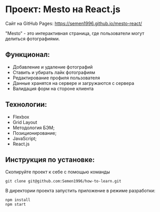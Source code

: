 # Проект: Mesto на React.js
Сайт на GitHub Pages: https://semen1996.github.io/mesto-react/ 

"Mesto" - это интерактивная страница, где пользователи могут делиться фотографиями.

## Функционал:

* Добавление и удаление фотографий
* Ставить и убирать лайк фотографиям
* Редактирование профиля пользователя
* Данные хранятся на сервере и загружаются с сервера
* Валидация форм на стороне клиента

## Технологии: 

* Flexbox
* Grid Layout
* Методология БЭМ;
* Позиционирование;
* JavaScript;
* React.js

## Инструкция по установке: 


Скопируйте проект к себе с помощью команды

```
git clone git@github.com:Semen1996/how-to-learn.git
```

В директории проекта запустить приложение в режиме разработки:

```
npm install
npm start
```
